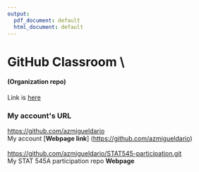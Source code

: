```yaml
---
output:
  pdf_document: default
  html_document: default
---
```



# **GitHub Classroom** \
#### (Organization repo)

  Link is [here](
https://github.com/STAT545-UBC-hw-2019-20)

### My account's URL

https://github.com/azmigueldario \
My account  [__Webpage link__] (https://github.com/azmigueldario) \
\
https://github.com/azmigueldario/STAT545-participation.git \
My STAT 545A participation repo  __Webpage__

